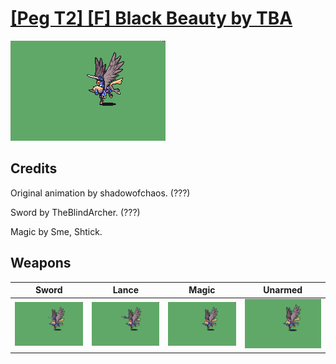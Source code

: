 # [\[Peg T2\] \[F\] Black Beauty by TBA](./)

<img src="./1.%20Sword/Sword_000.png" alt="[Peg T2] [F] Black Beauty by TBA standing" />

## Credits

Original animation by shadowofchaos. (???)

Sword by TheBlindArcher. (???)

Magic by Sme, Shtick.

## Weapons


|Sword |Lance |Magic |Unarmed |
|  :---: | :---: | :---: | :---: |
| <img alt="Sword animation" src="./1.%20Sword/Sword.gif" /> | <img alt="Lance animation" src="./2.%20Lance/Lance.gif" /> | <img alt="Magic animation" src="./6.%20Magic/Magic.gif" /> | <img alt="Unarmed animation" src="./8.%20Unarmed/Unarmed.gif" /> |

